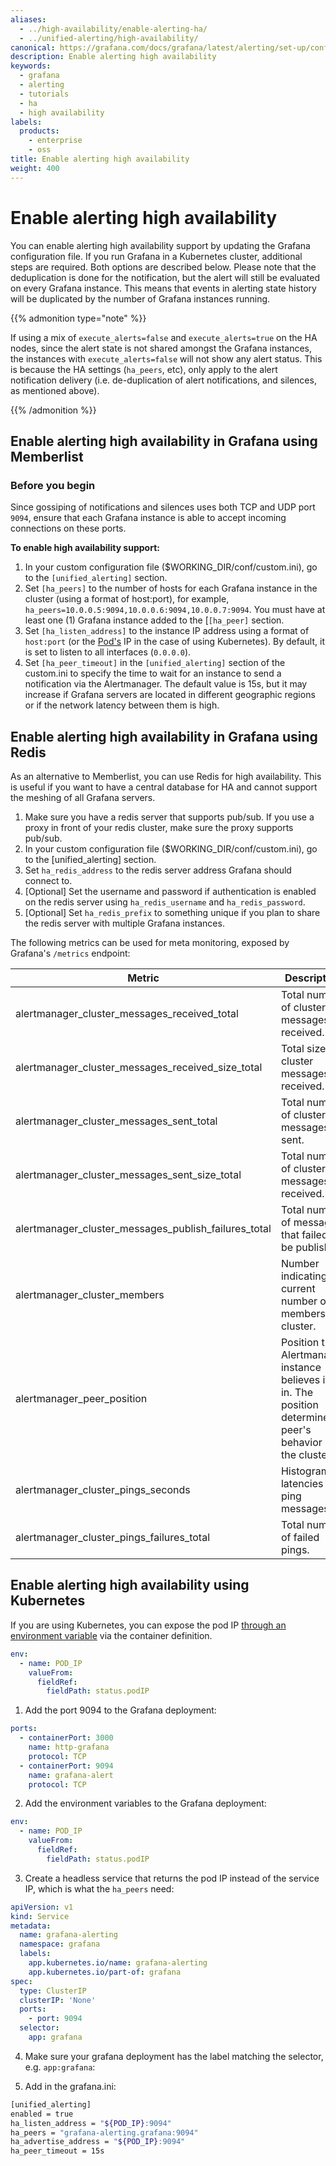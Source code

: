 ```yaml
---
aliases:
  - ../high-availability/enable-alerting-ha/
  - ../unified-alerting/high-availability/
canonical: https://grafana.com/docs/grafana/latest/alerting/set-up/configure-high-availability/
description: Enable alerting high availability
keywords:
  - grafana
  - alerting
  - tutorials
  - ha
  - high availability
labels:
  products:
    - enterprise
    - oss
title: Enable alerting high availability
weight: 400
---
```


# Enable alerting high availability

You can enable alerting high availability support by updating the Grafana configuration file. If you run Grafana in a Kubernetes cluster, additional steps are required. Both options are described below.
Please note that the deduplication is done for the notification, but the alert will still be evaluated on every Grafana instance. This means that events in alerting state history will be duplicated by the number of Grafana instances running.

{{% admonition type="note" %}}

If using a mix of `execute_alerts=false` and `execute_alerts=true` on the HA nodes, since the alert state is not shared amongst the Grafana instances, the instances with `execute_alerts=false` will not show any alert status. 
This is because the HA settings (`ha_peers`, etc), only apply to the alert notification delivery (i.e. de-duplication of alert notifications, and silences, as mentioned above).

{{% /admonition %}}

## Enable alerting high availability in Grafana using Memberlist

### Before you begin

Since gossiping of notifications and silences uses both TCP and UDP port `9094`, ensure that each Grafana instance is able to accept incoming connections on these ports.

**To enable high availability support:**

1. In your custom configuration file ($WORKING_DIR/conf/custom.ini), go to the `[unified_alerting]` section.
2. Set `[ha_peers]` to the number of hosts for each Grafana instance in the cluster (using a format of host:port), for example, `ha_peers=10.0.0.5:9094,10.0.0.6:9094,10.0.0.7:9094`.
   You must have at least one (1) Grafana instance added to the [`[ha_peer]` section.
3. Set `[ha_listen_address]` to the instance IP address using a format of `host:port` (or the [Pod's](https://kubernetes.io/docs/concepts/workloads/pods/) IP in the case of using Kubernetes).
   By default, it is set to listen to all interfaces (`0.0.0.0`).
4. Set `[ha_peer_timeout]` in the `[unified_alerting]` section of the custom.ini to specify the time to wait for an instance to send a notification via the Alertmanager. The default value is 15s, but it may increase if Grafana servers are located in different geographic regions or if the network latency between them is high.

## Enable alerting high availability in Grafana using Redis

As an alternative to Memberlist, you can use Redis for high availability. This is useful if you want to have a central
database for HA and cannot support the meshing of all Grafana servers.

1. Make sure you have a redis server that supports pub/sub. If you use a proxy in front of your redis cluster, make sure the proxy supports pub/sub.
2. In your custom configuration file ($WORKING_DIR/conf/custom.ini), go to the [unified_alerting] section.
3. Set `ha_redis_address` to the redis server address Grafana should connect to.
4. [Optional] Set the username and password if authentication is enabled on the redis server using `ha_redis_username` and `ha_redis_password`.
5. [Optional] Set `ha_redis_prefix` to something unique if you plan to share the redis server with multiple Grafana instances.

The following metrics can be used for meta monitoring, exposed by Grafana's `/metrics` endpoint:

| Metric                                               | Description                                                                                                    |
| ---------------------------------------------------- | -------------------------------------------------------------------------------------------------------------- |
| alertmanager_cluster_messages_received_total         | Total number of cluster messages received.                                                                     |
| alertmanager_cluster_messages_received_size_total    | Total size of cluster messages received.                                                                       |
| alertmanager_cluster_messages_sent_total             | Total number of cluster messages sent.                                                                         |
| alertmanager_cluster_messages_sent_size_total        | Total number of cluster messages received.                                                                     |
| alertmanager_cluster_messages_publish_failures_total | Total number of messages that failed to be published.                                                          |
| alertmanager_cluster_members                         | Number indicating current number of members in cluster.                                                        |
| alertmanager_peer_position                           | Position the Alertmanager instance believes it's in. The position determines a peer's behavior in the cluster. |
| alertmanager_cluster_pings_seconds                   | Histogram of latencies for ping messages.                                                                      |
| alertmanager_cluster_pings_failures_total            | Total number of failed pings.                                                                                  |

## Enable alerting high availability using Kubernetes

If you are using Kubernetes, you can expose the pod IP [through an environment variable](https://kubernetes.io/docs/tasks/inject-data-application/environment-variable-expose-pod-information/) via the container definition.

```yaml
env:
  - name: POD_IP
    valueFrom:
      fieldRef:
        fieldPath: status.podIP
```

1. Add the port 9094 to the Grafana deployment:

```yaml
ports:
  - containerPort: 3000
    name: http-grafana
    protocol: TCP
  - containerPort: 9094
    name: grafana-alert
    protocol: TCP
```

2. Add the environment variables to the Grafana deployment:

```yaml
env:
  - name: POD_IP
    valueFrom:
      fieldRef:
        fieldPath: status.podIP
```

3. Create a headless service that returns the pod IP instead of the service IP, which is what the `ha_peers` need:

```yaml
apiVersion: v1
kind: Service
metadata:
  name: grafana-alerting
  namespace: grafana
  labels:
    app.kubernetes.io/name: grafana-alerting
    app.kubernetes.io/part-of: grafana
spec:
  type: ClusterIP
  clusterIP: 'None'
  ports:
    - port: 9094
  selector:
    app: grafana
```

4. Make sure your grafana deployment has the label matching the selector, e.g. `app:grafana`:

5. Add in the grafana.ini:

```bash
[unified_alerting]
enabled = true
ha_listen_address = "${POD_IP}:9094"
ha_peers = "grafana-alerting.grafana:9094"
ha_advertise_address = "${POD_IP}:9094"
ha_peer_timeout = 15s
```
